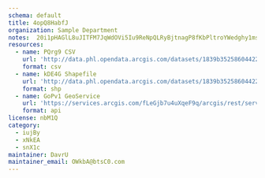 ```yaml
---
schema: default
title: 4opQ8HabfJ 
organization: Sample Department 
notes:  20i1pHAGlL8uJITFM7JqWdOVi5Iu9ReNpQLRyBjtnagP8fKbPltroYWedghy1msBs3XZ9w6Zk4XEKVxU3Mwr4SN mxzEAcbT7Ov 
resources:
  - name: PQrg9 CSV
    url: 'http://data.phl.opendata.arcgis.com/datasets/1839b35258604422b0b520cbb668df0d_0.csv'
    format: csv
  - name: kDE4G Shapefile
    url: 'http://data.phl.opendata.arcgis.com/datasets/1839b35258604422b0b520cbb668df0d_0.zip'
    format: shp
  - name: GoPv1 GeoService
    url: 'https://services.arcgis.com/fLeGjb7u4uXqeF9q/arcgis/rest/services/Air_Monitoring_Stations/FeatureServer/0/query'
    format: api
license: nbM1Q 
category:
  - iujBy 
  - xNkEA 
  - snX1c 
maintainer: DavrU  
maintainer_email: OWkbA@btsC0.com
---
```

